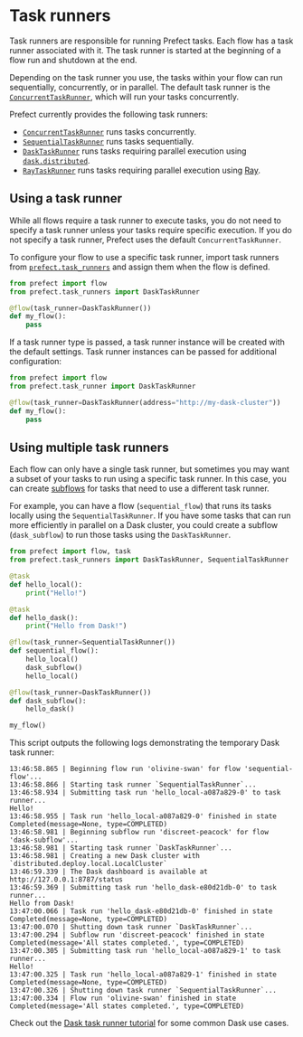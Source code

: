 # Task runners

Task runners are responsible for running Prefect tasks. Each flow has a task runner associated with it. The task runner is started at the beginning of a flow run and shutdown at the end.

Depending on the task runner you use, the tasks within your flow can run sequentially, concurrently, or in parallel. The default task runner is the [`ConcurrentTaskRunner`](/api-ref/prefect/task-runners/#prefect.task_runners.ConcurrentTaskRunner), which will run your tasks concurrently. 

Prefect currently provides the following task runners: 

- [`ConcurrentTaskRunner`](/api-ref/prefect/task-runners/#prefect.task_runners.ConcurrentTaskRunner) runs tasks concurrently.
- [`SequentialTaskRunner`](/api-ref/prefect/task-runners/#prefect.task_runners.SequentialTaskRunner) runs tasks sequentially. 
- [`DaskTaskRunner`](/api-ref/prefect/task-runners/#prefect.task_runners.DaskTaskRunner) runs tasks requiring parallel execution using [`dask.distributed`](http://distributed.dask.org/). 
- [`RayTaskRunner`](/api-ref/prefect/task-runners/#prefect.task_runners.RayTaskRunner) runs tasks requiring parallel execution using [Ray](https://www.ray.io/).

## Using a task runner

While all flows require a task runner to execute tasks, you do not need to specify a task runner unless your tasks require specific execution. If you do not specify a task runner, Prefect uses the default `ConcurrentTaskRunner`.

To configure your flow to use a specific task runner, import task runners from [`prefect.task_runners`](/api-ref/prefect/task-runners/) and assign them when the flow is defined.

```python hl_lines="4"
from prefect import flow
from prefect.task_runners import DaskTaskRunner

@flow(task_runner=DaskTaskRunner())
def my_flow():
    pass
```

If a task runner type is passed, a task runner instance will be created with the default settings. Task runner instances can be passed for additional configuration:

```python hl_lines="4"
from prefect import flow
from prefect.task_runner import DaskTaskRunner

@flow(task_runner=DaskTaskRunner(address="http://my-dask-cluster"))
def my_flow():
    pass
```

## Using multiple task runners

Each flow can only have a single task runner, but sometimes you may want a subset of your tasks to run using a specific task runner. In this case, you can create [subflows](/concepts/flows/#subflows) for tasks that need to use a different task runner.

For example, you can have a flow (`sequential_flow`) that runs its tasks locally using the `SequentialTaskRunner`. If you have some tasks that can run more efficiently in parallel on a Dask cluster, you could create a subflow (`dask_subflow`) to run those tasks using the `DaskTaskRunner`.

```python
from prefect import flow, task
from prefect.task_runners import DaskTaskRunner, SequentialTaskRunner

@task
def hello_local():
    print("Hello!")

@task
def hello_dask():
    print("Hello from Dask!")

@flow(task_runner=SequentialTaskRunner())
def sequential_flow():
    hello_local()
    dask_subflow()
    hello_local()

@flow(task_runner=DaskTaskRunner())
def dask_subflow():
    hello_dask()

my_flow()
```

This script outputs the following logs demonstrating the temporary Dask task runner:

```text hl_lines="7"
13:46:58.865 | Beginning flow run 'olivine-swan' for flow 'sequential-flow'...
13:46:58.866 | Starting task runner `SequentialTaskRunner`...
13:46:58.934 | Submitting task run 'hello_local-a087a829-0' to task runner...
Hello!
13:46:58.955 | Task run 'hello_local-a087a829-0' finished in state Completed(message=None, type=COMPLETED)
13:46:58.981 | Beginning subflow run 'discreet-peacock' for flow 'dask-subflow'...
13:46:58.981 | Starting task runner `DaskTaskRunner`...
13:46:58.981 | Creating a new Dask cluster with `distributed.deploy.local.LocalCluster`
13:46:59.339 | The Dask dashboard is available at http://127.0.0.1:8787/status
13:46:59.369 | Submitting task run 'hello_dask-e80d21db-0' to task runner...
Hello from Dask!
13:47:00.066 | Task run 'hello_dask-e80d21db-0' finished in state Completed(message=None, type=COMPLETED)
13:47:00.070 | Shutting down task runner `DaskTaskRunner`...
13:47:00.294 | Subflow run 'discreet-peacock' finished in state Completed(message='All states completed.', type=COMPLETED)
13:47:00.305 | Submitting task run 'hello_local-a087a829-1' to task runner...
Hello!
13:47:00.325 | Task run 'hello_local-a087a829-1' finished in state Completed(message=None, type=COMPLETED)
13:47:00.326 | Shutting down task runner `SequentialTaskRunner`...
13:47:00.334 | Flow run 'olivine-swan' finished in state Completed(message='All states completed.', type=COMPLETED)
```

Check out the [Dask task runner tutorial](/tutorials/dask-task-runner/) for some common Dask use cases.

